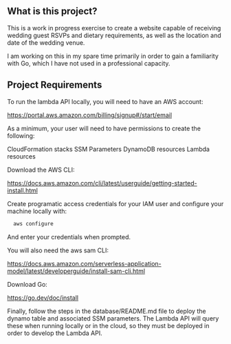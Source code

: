 ## What is this project?

This is a work in progress exercise to create a website capable of receiving wedding guest RSVPs and dietary requirements, as well as the location and date of the
wedding venue.

I am working on this in my spare time primarily in order to gain a familiarity with Go, which I have not used in a professional capacity.

## Project Requirements

To run the lambda API locally, you will need to have an AWS account:

https://portal.aws.amazon.com/billing/signup#/start/email

As a minimum, your user will need to have permissions to create the following:

  CloudFormation stacks
  SSM Parameters
  DynamoDB resources
  Lambda resources

Download the AWS CLI:

https://docs.aws.amazon.com/cli/latest/userguide/getting-started-install.html

Create programatic access credentials for your IAM user and configure your machine locally with:

```bash
  aws configure
```
And enter your credentials when prompted.

You will also need the aws sam CLI:

https://docs.aws.amazon.com/serverless-application-model/latest/developerguide/install-sam-cli.html

Download Go:

https://go.dev/doc/install

Finally, follow the steps in the database/README.md file to deploy the dynamo table and associated SSM parameters. 
The Lambda API will query these when running locally or in the cloud, so they must be deployed in order to develop the Lambda API.
